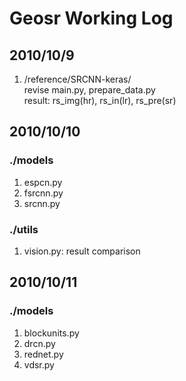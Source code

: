 # Geosr Working Log
## 2010/10/9
1. /reference/SRCNN-keras/  
revise main.py, prepare_data.py  
result: rs_img(hr), rs_in(lr), rs_pre(sr)

## 2010/10/10
### ./models
1. espcn.py  
2. fsrcnn.py  
3. srcnn.py
### ./utils
1. vision.py: result comparison

## 2010/10/11
### ./models
1. blockunits.py
2. drcn.py
3. rednet.py
4. vdsr.py

